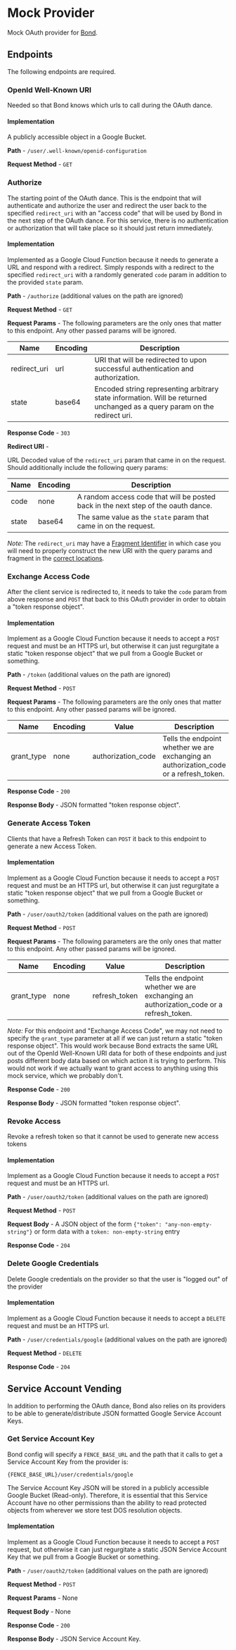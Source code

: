 # Mock Provider

Mock OAuth provider for [Bond](https://github.com/DataBiosphere/bond).

## Endpoints

The following endpoints are required.

### OpenId Well-Known URI

Needed so that Bond knows which urls to call during the OAuth dance.

#### Implementation

A publicly accessible object in a Google Bucket.

**Path** - `/user/.well-known/openid-configuration`

**Request Method** - `GET`


### Authorize

The starting point of the OAuth dance.  This is the endpoint that will authenticate and authorize the
user and redirect the user back to the specified `redirect_uri` with an "access code" that will be used by Bond in the
next step of the OAuth dance.  For this service, there is no authentication or authorization that will take place so it
should just return immediately.

#### Implementation

Implemented as a Google Cloud Function because it needs to generate a URL and respond with a redirect.  Simply responds 
with a redirect to the specified `redirect_uri` with a randomly generated `code` param in addition to the provided 
`state` param. 

**Path** - `/authorize` (additional values on the path are ignored)

**Request Method** - `GET`

**Request Params** - The following parameters are the only ones that matter to this endpoint.  Any other passed params 
will be ignored.

| Name         | Encoding | Description                                                                                                                |
|--------------|----------|----------------------------------------------------------------------------------------------------------------------------|
| redirect_uri | url      | URI that will be redirected to upon successful authentication and authorization.                                           |
| state        | base64   | Encoded string representing arbitrary state information.  Will be returned unchanged as a query param on the redirect uri. |

**Response Code** - `303`

**Redirect URI** -

URL Decoded value of the `redirect_uri` param that came in on the request.  Should additionally include the following 
query params:

| Name  | Encoding | Description                                                                        |
|-------|----------|------------------------------------------------------------------------------------|
| code  | none     | A random access code that will be posted back in the next step of the oauth dance. |
| state | base64   | The same value as the `state` param that came in on the request.                   |

_Note:_ The `redirect_uri` may have a [Fragment Identifier](https://en.wikipedia.org/wiki/Fragment_identifier) in which 
case you will need to properly construct the new URI with the query params and fragment in the 
[correct locations](https://en.wikipedia.org/wiki/URL#Syntax).


### Exchange Access Code

After the client service is redirected to, it needs to take the `code` param from above response and `POST`
that back to this OAuth provider in order to obtain a "token response object".

#### Implementation

Implement as a Google Cloud Function because it needs to accept a `POST` request and must be an HTTPS url, but 
otherwise it can just regurgitate a static "token response object" that we pull from a Google Bucket or something.

**Path** - `/token` (additional values on the path are ignored)

**Request Method** - `POST`

**Request Params** - The following parameters are the only ones that matter to this endpoint.  Any other passed params 
will be ignored.

| Name       | Encoding | Value              | Description                                                                            |
|------------|----------|--------------------|----------------------------------------------------------------------------------------|
| grant_type | none     | authorization_code | Tells the endpoint whether we are exchanging an authorization_code or a refresh_token. |

**Response Code** - `200`

**Response Body** - JSON formatted "token response object".


### Generate Access Token

Clients that have a Refresh Token can `POST` it back to this endpoint to generate a new Access Token. 

#### Implementation

Implement as a Google Cloud Function because it needs to accept a `POST` request and must be an HTTPS url, but 
otherwise it can just regurgitate a static "token response object" that we pull from a Google Bucket or something.

**Path** - `/user/oauth2/token` (additional values on the path are ignored)

**Request Method** - `POST`

**Request Params** - The following parameters are the only ones that matter to this endpoint.  Any other passed params 
will be ignored.

| Name       | Encoding | Value         | Description                                                                            |
|------------|----------|---------------|----------------------------------------------------------------------------------------|
| grant_type | none     | refresh_token | Tells the endpoint whether we are exchanging an authorization_code or a refresh_token. |

_Note:_ For this endpoint and "Exchange Access Code", we may not need to specify the `grant_type` parameter at all if we 
can just return a static "token response object".  This would work because Bond extracts the same URL out of the OpenId 
Well-Known URI data for both of these endpoints and just posts different body data based on which action it is trying to
perform.  This would not work if we actually want to grant access to anything using this mock service, which we probably
don't.

**Response Code** - `200`

**Response Body** - JSON formatted "token response object".


### Revoke Access

Revoke a refresh token so that it cannot be used to generate new access tokens

#### Implementation

Implement as a Google Cloud Function because it needs to accept a `POST` request and must be an HTTPS url.

**Path** - `/user/oauth2/token` (additional values on the path are ignored)

**Request Method** - `POST`

**Request Body** - A JSON object of the form `{"token": "any-non-empty-string"}` or form data with a 
`token: non-empty-string` entry

**Response Code** - `204`


### Delete Google Credentials

Delete Google credentials on the provider so that the user is "logged out" of the provider

#### Implementation

Implement as a Google Cloud Function because it needs to accept a `DELETE` request and must be an HTTPS url.

**Path** - `/user/credentials/google` (additional values on the path are ignored)

**Request Method** - `DELETE`

**Response Code** - `204`


## Service Account Vending

In addition to performing the OAuth dance, Bond also relies on its providers to be able to generate/distribute JSON 
formatted Google Service Account Keys.  

### Get Service Account Key

Bond config will specify a `FENCE_BASE_URL` and the path that it calls to get a Service Account Key from the provider 
is:

`{FENCE_BASE_URL}/user/credentials/google`

The Service Account Key JSON will be stored in a publicly accessible Google Bucket (Read-only).  Therefore, it is 
essential that this Service Account have no other permissions than the ability to read protected objects from wherever
we store test DOS resolution objects.

#### Implementation

Implement as a Google Cloud Function because it needs to accept a `POST` request, but otherwise it can just regurgitate
a static JSON Service Account Key that we pull from a Google Bucket or something.

**Path** - `/user/oauth2/token` (additional values on the path are ignored)

**Request Method** - `POST`

**Request Params** - None

**Request Body** - None

**Response Code** - `200`

**Response Body** - JSON Service Account Key.
